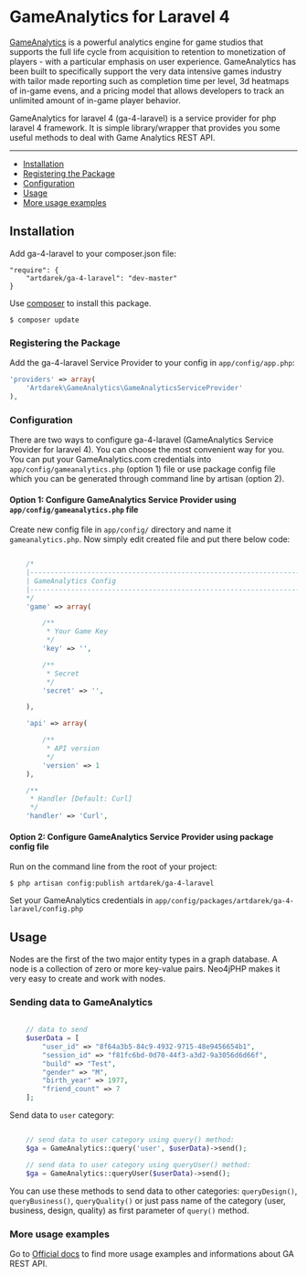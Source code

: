 # GameAnalytics for Laravel 4

[GameAnalytics](http://gameanalytics.com) is a powerful analytics engine for game studios that supports the full life
cycle from acquisition to retention to monetization of players - with a particular emphasis on user experience.
GameAnalytics has been built to specifically support the very data intensive games industry with tailor made reporting 
such as completion time per level, 3d heatmaps of in-game evens, and a pricing model that allows developers to track an
unlimited amount of in-game player behavior.

GameAnalytics for laravel 4 (ga-4-laravel) is a service provider for php laravel 4 framework. It is simple library/wrapper 
that provides you some useful methods to deal with Game Analytics REST API. 

---

- [Installation](#installation)
- [Registering the Package](#registering-the-package)
- [Configuration](#Configuration)
- [Usage](#usage)
- [More usage examples](#more-usage-examples)

## Installation

Add ga-4-laravel to your composer.json file:

```
"require": {
	"artdarek/ga-4-laravel": "dev-master"
}
```

Use [composer](http://getcomposer.org) to install this package.

```
$ composer update
```

### Registering the Package

Add the ga-4-laravel Service Provider to your config in ``app/config/app.php``:

```php
'providers' => array(
	'Artdarek\GameAnalytics\GameAnalyticsServiceProvider'
),
```

### Configuration

There are two ways to configure ga-4-laravel (GameAnalytics Service Provider for laravel 4). You can choose the most convenient way for you. 
You can put your GameAnalytics.com credentials into ``app/config/gameanalytics.php`` (option 1) file or use 
package config file which you can be generated through command line by artisan (option 2).

#### Option 1: Configure GameAnalytics Service Provider using ``app/config/gameanalytics.php`` file 

Create new config file in ``app/config/`` directory and name it ``gameanalytics.php``. Now simply edit created file and put there below code: 

```php

	/*
	|--------------------------------------------------------------------------
	| GameAnalytics Config
	|--------------------------------------------------------------------------
	*/
	'game' => array(

		/**
		 * Your Game Key
		 */
		'key' => '',

		/**
		 * Secret
		 */	
		'secret' => '', 

	),

	'api' => array(

		/**
		 * API version
		 */
		'version' => 1
	),

	/**
	 * Handler [Default: Curl]
	 */
	'handler' => 'Curl',

```

#### Option 2: Configure GameAnalytics Service Provider using package config file

Run on the command line from the root of your project:

```
$ php artisan config:publish artdarek/ga-4-laravel
```

Set your GameAnalytics credentials in ``app/config/packages/artdarek/ga-4-laravel/config.php``

## Usage

Nodes are the first of the two major entity types in a graph database. 
A node is a collection of zero or more key-value pairs. 
Neo4jPHP makes it very easy to create and work with nodes.

### Sending data to GameAnalytics

```php
	
	// data to send 
    $userData = [
	    "user_id" => "8f64a3b5-84c9-4932-9715-48e9456654b1",
	    "session_id" => "f81fc6bd-0d70-44f3-a3d2-9a3056d6d66f",
	    "build" => "Test",
	    "gender" => "M",
	    "birth_year" => 1977,
	    "friend_count" => 7
    ];

```

Send data to ``user`` category:

```php

	// send data to user category using query() method:
    $ga = GameAnalytics::query('user', $userData)->send();

	// send data to user category using queryUser() method:
    $ga = GameAnalytics::queryUser($userData)->send();

```

You can use these methods to send data to other categories: ``queryDesign()``, ``queryBusiness()``, ``queryQuality()`` 
or just pass name of the category (user, business, design, quality) as first parameter of ``query()`` method.

### More usage examples

Go to [Official docs](http://gameanalytics.zendesk.com/entries/22629512-Introduction) to find more usage examples and informations about GA REST API.
